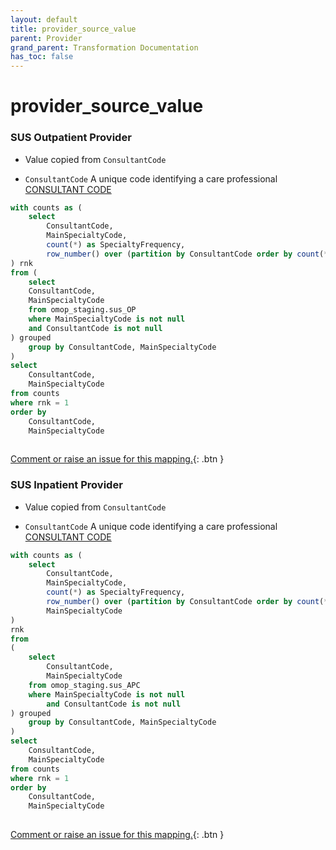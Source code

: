 ```yaml
---
layout: default
title: provider_source_value
parent: Provider
grand_parent: Transformation Documentation
has_toc: false
---
```

# provider_source_value
### SUS Outpatient Provider
* Value copied from `ConsultantCode`

* `ConsultantCode` A unique code identifying a care professional [CONSULTANT CODE](https://www.datadictionary.nhs.uk/data_elements/consultant_code.html)

```sql
with counts as (
	select 
		ConsultantCode,
		MainSpecialtyCode,
		count(*) as SpecialtyFrequency,
		row_number() over (partition by ConsultantCode order by count(*) desc, MainSpecialtyCode
) rnk
from (
	select
	ConsultantCode,
	MainSpecialtyCode
	from omop_staging.sus_OP 
	where MainSpecialtyCode is not null
	and ConsultantCode is not null
) grouped
	group by ConsultantCode, MainSpecialtyCode
)
select 
	ConsultantCode,
	MainSpecialtyCode
from counts
where rnk = 1
order by
	ConsultantCode,
	MainSpecialtyCode
	
```


[Comment or raise an issue for this mapping.](https://github.com/answerdigital/oxford-omop-data-mapper/issues/new?title=OMOP%20Provider%20table%20provider_source_value%20field%20SUS%20Outpatient%20Provider%20mapping){: .btn }
### SUS Inpatient Provider
* Value copied from `ConsultantCode`

* `ConsultantCode` A unique code identifying a care professional [CONSULTANT CODE](https://www.datadictionary.nhs.uk/data_elements/consultant_code.html)

```sql
with counts as (
	select 
		ConsultantCode,
		MainSpecialtyCode,
		count(*) as SpecialtyFrequency,
		row_number() over (partition by ConsultantCode order by count(*) desc, 
		MainSpecialtyCode
) 
rnk
from 
(
	select
		ConsultantCode,
		MainSpecialtyCode
	from omop_staging.sus_APC
	where MainSpecialtyCode is not null
		and ConsultantCode is not null
) grouped
	group by ConsultantCode, MainSpecialtyCode
)
select 
	ConsultantCode,
	MainSpecialtyCode
from counts
where rnk = 1
order by 
	ConsultantCode,
	MainSpecialtyCode
	
```


[Comment or raise an issue for this mapping.](https://github.com/answerdigital/oxford-omop-data-mapper/issues/new?title=OMOP%20Provider%20table%20provider_source_value%20field%20SUS%20Inpatient%20Provider%20mapping){: .btn }
